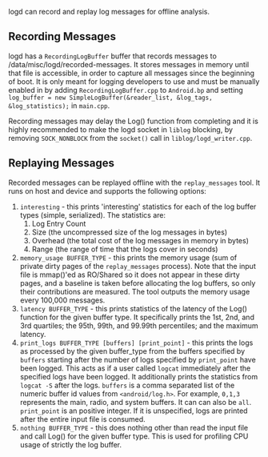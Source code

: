 logd can record and replay log messages for offline analysis.

Recording Messages
------------------

logd has a `RecordingLogBuffer` buffer that records messages to /data/misc/logd/recorded-messages.
It stores messages in memory until that file is accessible, in order to capture all messages since
the beginning of boot.  It is only meant for logging developers to use and must be manually enabled
in by adding `RecordingLogBuffer.cpp` to `Android.bp` and setting
`log_buffer = new SimpleLogBuffer(&reader_list, &log_tags, &log_statistics);` in `main.cpp`.

Recording messages may delay the Log() function from completing and it is highly recommended to make
the logd socket in `liblog` blocking, by removing `SOCK_NONBLOCK` from the `socket()` call in
`liblog/logd_writer.cpp`.

Replaying Messages
------------------

Recorded messages can be replayed offline with the `replay_messages` tool.  It runs on host and
device and supports the following options:

1. `interesting` - this prints 'interesting' statistics for each of the log buffer types (simple,
   serialized).  The statistics are:
    1. Log Entry Count
    2. Size (the uncompressed size of the log messages in bytes)
    3. Overhead (the total cost of the log messages in memory in bytes)
    4. Range (the range of time that the logs cover in seconds)
2. `memory_usage BUFFER_TYPE` - this prints the memory usage (sum of private dirty pages of the
  `replay_messages` process).  Note that the input file is mmap()'ed as RO/Shared so it does not
  appear in these dirty pages, and a baseline is taken before allocating the log buffers, so only
  their contributions are measured.  The tool outputs the memory usage every 100,000 messages.
3. `latency BUFFER_TYPE` - this prints statistics of the latency of the Log() function for the given
  buffer type.  It specifically prints the 1st, 2nd, and 3rd quartiles; the 95th, 99th, and 99.99th
  percentiles; and the maximum latency.
4. `print_logs BUFFER_TYPE [buffers] [print_point]` - this prints the logs as processed by the given
  buffer_type from the buffers specified by `buffers` starting after the number of logs specified by
  `print_point` have been logged.  This acts as if a user called `logcat` immediately after the
  specified logs have been logged.  It additionally prints the statistics from `logcat -S` after the
  logs.
  `buffers` is a comma separated list of the numeric buffer id values from `<android/log.h>`.  For
  example, `0,1,3` represents the main, radio, and system buffers.  It can can also be `all`.
  `print_point` is an positive integer.  If it is unspecified, logs are printed after the entire
  input file is consumed.
5. `nothing BUFFER_TYPE` - this does nothing other than read the input file and call Log() for the
  given buffer type.  This is used for profiling CPU usage of strictly the log buffer.
